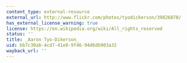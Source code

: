 ```yaml
---
content_type: external-resource
external_url: http://www.flickr.com/photos/tyodickerson/39826870/
has_external_license_warning: true
license: https://en.wikipedia.org/wiki/All_rights_reserved
status: ''
title: _Aaron Tyo-Dikerson_
uid: bb7c30ab-4cd7-41e0-9f46-94d6db903a32
wayback_url: ''
---
```

